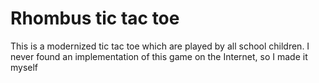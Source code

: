 # Rhombus tic tac toe
This is a modernized tic tac toe which are played by all school children. I never found an implementation of this game on the Internet, so I made it myself
